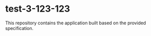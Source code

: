 # test-3-123-123

This repository contains the application built based on the provided specification.